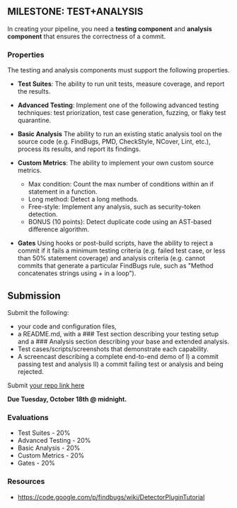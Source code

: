 MILESTONE: TEST+ANALYSIS
------------------------

In creating your pipeline, you need a **testing component** and **analysis component** that ensures the correctness of a commit.

### Properties

The testing and analysis components must support the following properties.

* **Test Suites**: The ability to run unit tests, measure coverage, and report the results.

* **Advanced Testing**: Implement one of the following advanced testing techniques: test priorization, test case generation, fuzzing, or flaky test quarantine.

* **Basic Analysis** The ability to run an existing static analysis tool on the source code (e.g. FindBugs, PMD, CheckStyle, NCover, Lint, etc.), process its results, and report its findings.

* **Custom Metrics**: The ability to implement your own custom source metrics.

   * Max condition: Count the max number of conditions within an if statement in a function.
   * Long method: Detect a long methods.
   * Free-style: Implement any analysis, such as security-token detection.
   * BONUS (10 points): Detect duplicate code using an AST-based difference algorithm.

* **Gates**  Using hooks or post-build scripts, have the ability to reject a commit if it fails a minimum testing criteria (e.g. failed test case, or less than 50% statement coverage) and analysis criteria (e.g. cannot commits that generate a particular FindBugs rule, such as "Method concatenates strings using + in a loop").

## Submission

Submit the following:

* your code and configuration files, 
* a README.md, with a \#\#\# Test section describing your testing setup and a \#\#\# Analysis section describing your base and extended analysis.
* Test cases/scripts/screenshots that demonstrate each capability.
* A screencast describing a complete end-to-end demo of I) a commit passing test and analysis II) a commit failing test or analysis and being rejected.

Submit [your repo link here](https://goo.gl/forms/nogYEgdFgiNFdQ1p1)

**Due Tuesday, October 18th @ midnight.**

### Evaluations

* Test Suites - 20%
* Advanced Testing - 20%
* Basic Analysis - 20%
* Custom Metrics - 20%
* Gates - 20%

### Resources

* https://code.google.com/p/findbugs/wiki/DetectorPluginTutorial
